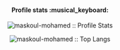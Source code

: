 <h4 align="center">Profile stats :musical_keyboard:</h4>
<p align="center"><img src="https://github-readme-stats.vercel.app/api?username=maskoul-mohamed&show_icons=true&theme=synthwave" alt="maskoul-mohamed :: Profile Stats" /></p>

<p align="center"><img src="https://github-readme-stats.vercel.app/api/top-langs/?username=maskoul-mohamed&langs_count=10&theme=tokyonight&layout=compact" alt="maskoul-mohamed :: Top Langs" /></p>
